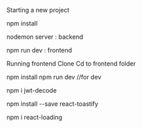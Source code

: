 Starting a new project 

npm install 


nodemon server : backend

npm run dev : frontend 



Running frontend
Clone 
Cd to frontend folder 

npm install 
npm run dev   //for dev 


 npm i jwt-decode

 npm install --save react-toastify
 
 
npm i react-loading
